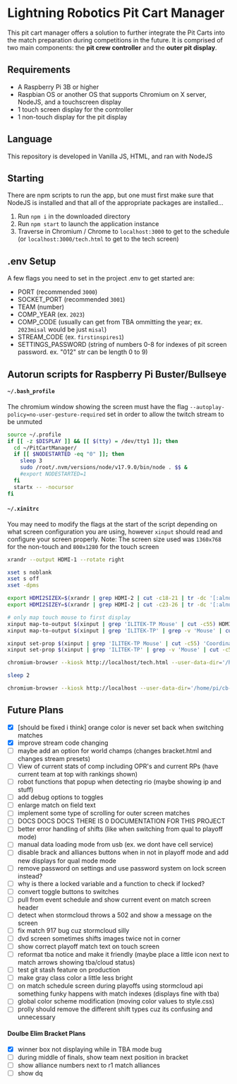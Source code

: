 # Lightning Robotics Pit Cart Manager
This pit cart manager offers a solution to further integrate the Pit Carts into the match preparation during competitions in the future. It is comprised of two main components: the **pit crew controller** and the **outer pit display**.

## Requirements
* A Raspberry Pi 3B or higher
* Raspbian OS or another OS that supports Chromium on X server, NodeJS, and a touchscreen display
* 1 touch screen display for the controller
* 1 non-touch display for the pit display

## Language
This repository is developed in Vanilla JS, HTML, and ran with NodeJS

## Starting
There are npm scripts to run the app, but one must first make sure that NodeJS is installed and that all of the appropriate packages are installed...
1. Run `npm i` in the downloaded directory
2. Run `npm start` to launch the application instance
3. Traverse in Chromium / Chrome to `localhost:3000` to get to the schedule (or `localhost:3000/tech.html` to get to the tech screen)

## .env Setup
A few flags you need to set in the project .env to get started are:
- PORT (recommended `3000`)
- SOCKET_PORT (recommended `3001`)
- TEAM (number)
- COMP_YEAR (ex. `2023`)
- COMP_CODE (usually can get from TBA ommitting the year; ex. `2023misal` would be just `misal`)
- STREAM_CODE (ex. `firstinspires1`)
- SETTINGS_PASSWORD (string of numbers 0-8 for indexes of pit screen password. ex. "012" str can be length 0 to 9)

## Autorun scripts for Raspberry Pi Buster/Bullseye
#### `~/.bash_profile`
The chromium window showing the screen must have the flag `--autoplay-policy=no-user-gesture-required` set in order to allow the twitch stream to be unmuted
```bash
source ~/.profile
if [[ -z $DISPLAY ]] && [[ $(tty) = /dev/tty1 ]]; then
  cd ~/PitCartManager/
  if [[ $NODESTARTED -eq "0" ]]; then
    sleep 3
    sudo /root/.nvm/versions/node/v17.9.0/bin/node . $$ &
    #export NODESTARTED=1
  fi
  startx -- -nocursor
fi
```

#### `~/.xinitrc`
You may need to modify the flags at the start of the script depending on what screen configuration you are using, however `xinput` should read and configure your screen properly.
Note: The screen size used was `1360x768` for the non-touch and `800x1280` for the touch screen
```bash
xrandr --output HDMI-1 --rotate right

xset s noblank
xset s off
xset -dpms

export HDMI2SIZEX=$(xrandr | grep HDMI-2 | cut -c18-21 | tr -dc '[:alnum:]\n\r')
export HDMI2SIZEY=$(xrandr | grep HDMI-2 | cut -c23-26 | tr -dc '[:alnum:]\n\r')

# only map touch mouse to first display
xinput map-to-output $(xinput | grep 'ILITEK-TP Mouse' | cut -c55) HDMI-1
xinput map-to-output $(xinput | grep 'ILITEK-TP' | grep -v 'Mouse' | cut -c55) HDMI-1

xinput set-prop $(xinput | grep 'ILITEK-TP Mouse' | cut -c55) 'Coordinate Transformation Matrix' "0,1,0,-1,0,1,0,0,1"
xinput set-prop $(xinput | grep 'ILITEK-TP' | grep -v 'Mouse' | cut -c55) 'Coordinate Transformation Matrix' "0,1,0,-1,0,1,0,0,1"

chromium-browser --kiosk http://localhost/tech.html --user-data-dir='/home/pi/cb-user-data/Default' --disable-infobars --window-position=0,0 --start-fullscreen --window-size=800,1280 --new-window --disable-pinch &

sleep 2

chromium-browser --kiosk http://localhost --user-data-dir='/home/pi/cb-user-data/Profile 1' --new-window --disable-infobars --window-position=1280,0 --start-fullscreen --window-size=$HDMI2SIZEX,$HDMI2SIZEY --autoplay-policy=no-user-gesture-required
```

## Future Plans
- [x] [should be fixed i think] orange color is never set back when switching matches
- [x] improve stream code changing
- [ ] maybe add an option for world champs (changes bracket.html and changes stream presets)
- [ ] View of current stats of comp including OPR's and current RPs (have current team at top with rankings shown)
- [ ] robot functions that popup when detecting rio (maybe showing ip and stuff)
- [ ] add debug options to toggles
- [ ] enlarge match on field text
- [ ] implement some type of scrolling for outer screen matches
- [ ] DOCS DOCS DOCS THERE IS 0 DOCUMENTATION FOR THIS PROJECT
- [ ] better error handling of shifts (like when switching from qual to playoff mode)
- [ ] manual data loading mode from usb (ex. we dont have cell service)
- [ ] disable brack and alliances buttons when in not in playoff mode and add new displays for qual mode mode
- [ ] remove password on settings and use password system on lock screen instead?
- [ ] why is there a locked variable and a function to check if locked?
- [ ] convert toggle buttons to switches
- [ ] pull from event schedule and show current event on match screen header
- [ ] detect when stormcloud throws a 502 and show a message on the screen
- [ ] fix match 917 bug cuz stormcloud silly
- [ ] dvd screen sometimes shifts images twice not in corner
- [ ] show correct playoff match text on touch screen
- [ ] reformat tba notice and make it friendly (maybe place a little icon next to match arrows showing tba/cloud status)
- [ ] test git stash feature on production
- [ ] make gray class color a little less bright
- [ ] on match schedule screen during playoffs using stormcloud api something funky happens with match indexes (displays fine with tba)
- [ ] global color scheme modification (moving color values to style.css)
- [ ] prolly should remove the different shift types cuz its confusing and unnecessary

#### Doulbe Elim Bracket Plans
- [x] winner box not displaying while in TBA mode bug
- [ ] during middle of finals, show team next position in bracket
- [ ] show alliance numbers next to r1 match alliances
- [ ] show dq
